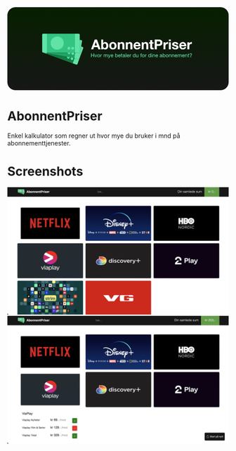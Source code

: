 
<img src="https://github.com/junus-sefa/AbonnentPriser/blob/main/AbonnentPriser_banner.png">

# AbonnentPriser
Enkel kalkulator som regner ut hvor mye du bruker i mnd på abonnementtjenester.

# Screenshots

<img src="https://github.com/junus-sefa/AbonnentPriser/blob/main/screenshot_main.png">
<img src="https://github.com/junus-sefa/AbonnentPriser/blob/main/screenshot_inUse.png">

